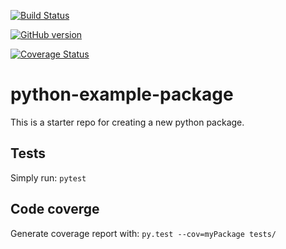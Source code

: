 [![Build Status](https://travis-ci.org/iiddoo/python-sample-package.svg?branch=master)](https://travis-ci.org/iiddoo/python-sample-package)

[![GitHub version](https://badge.fury.io/gh/iiddoo%2Fpython-sample-package.svg)](https://badge.fury.io/gh/iiddoo%2Fpython-sample-package)

[![Coverage Status](https://coveralls.io/repos/github/iiddoo/python-sample-package/badge.svg?branch=dev)](https://coveralls.io/github/iiddoo/python-sample-package?branch=dev)

# python-example-package

This is a starter repo for creating a new python package.

## Tests

Simply run: `pytest`


## Code coverge

Generate coverage report with: `py.test --cov=myPackage tests/`

